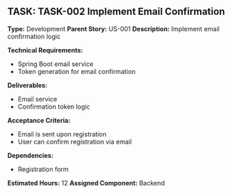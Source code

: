 ## TASK: TASK-002 Implement Email Confirmation

**Type:** Development
**Parent Story:** US-001
**Description:** 
Implement email confirmation logic

**Technical Requirements:**
- Spring Boot email service
- Token generation for email confirmation

**Deliverables:**
- Email service
- Confirmation token logic

**Acceptance Criteria:**
- Email is sent upon registration
- User can confirm registration via email

**Dependencies:**
- Registration form

**Estimated Hours:** 12
**Assigned Component:** Backend